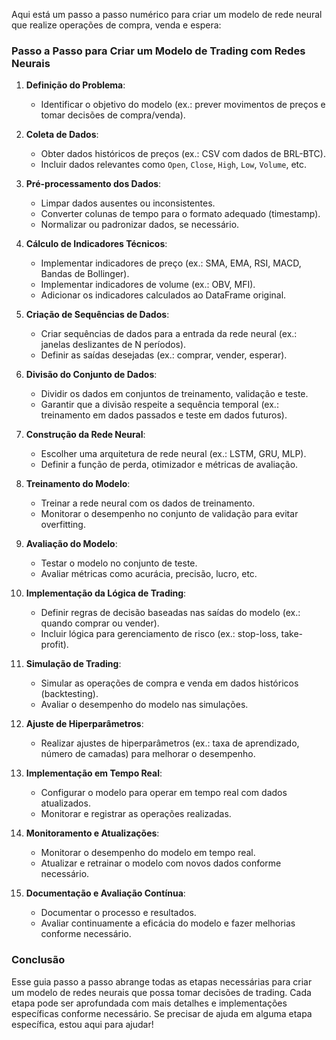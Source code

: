 Aqui está um passo a passo numérico para criar um modelo de rede neural que realize operações de compra, venda e espera:

### Passo a Passo para Criar um Modelo de Trading com Redes Neurais

1. **Definição do Problema**:
   - Identificar o objetivo do modelo (ex.: prever movimentos de preços e tomar decisões de compra/venda).

2. **Coleta de Dados**:
   - Obter dados históricos de preços (ex.: CSV com dados de BRL-BTC).
   - Incluir dados relevantes como `Open`, `Close`, `High`, `Low`, `Volume`, etc.

3. **Pré-processamento dos Dados**:
   - Limpar dados ausentes ou inconsistentes.
   - Converter colunas de tempo para o formato adequado (timestamp).
   - Normalizar ou padronizar dados, se necessário.

4. **Cálculo de Indicadores Técnicos**:
   - Implementar indicadores de preço (ex.: SMA, EMA, RSI, MACD, Bandas de Bollinger).
   - Implementar indicadores de volume (ex.: OBV, MFI).
   - Adicionar os indicadores calculados ao DataFrame original.

5. **Criação de Sequências de Dados**:
   - Criar sequências de dados para a entrada da rede neural (ex.: janelas deslizantes de N períodos).
   - Definir as saídas desejadas (ex.: comprar, vender, esperar).

6. **Divisão do Conjunto de Dados**:
   - Dividir os dados em conjuntos de treinamento, validação e teste.
   - Garantir que a divisão respeite a sequência temporal (ex.: treinamento em dados passados e teste em dados futuros).

7. **Construção da Rede Neural**:
   - Escolher uma arquitetura de rede neural (ex.: LSTM, GRU, MLP).
   - Definir a função de perda, otimizador e métricas de avaliação.

8. **Treinamento do Modelo**:
   - Treinar a rede neural com os dados de treinamento.
   - Monitorar o desempenho no conjunto de validação para evitar overfitting.

9. **Avaliação do Modelo**:
   - Testar o modelo no conjunto de teste.
   - Avaliar métricas como acurácia, precisão, lucro, etc.

10. **Implementação da Lógica de Trading**:
    - Definir regras de decisão baseadas nas saídas do modelo (ex.: quando comprar ou vender).
    - Incluir lógica para gerenciamento de risco (ex.: stop-loss, take-profit).

11. **Simulação de Trading**:
    - Simular as operações de compra e venda em dados históricos (backtesting).
    - Avaliar o desempenho do modelo nas simulações.

12. **Ajuste de Hiperparâmetros**:
    - Realizar ajustes de hiperparâmetros (ex.: taxa de aprendizado, número de camadas) para melhorar o desempenho.

13. **Implementação em Tempo Real**:
    - Configurar o modelo para operar em tempo real com dados atualizados.
    - Monitorar e registrar as operações realizadas.

14. **Monitoramento e Atualizações**:
    - Monitorar o desempenho do modelo em tempo real.
    - Atualizar e retrainar o modelo com novos dados conforme necessário.

15. **Documentação e Avaliação Contínua**:
    - Documentar o processo e resultados.
    - Avaliar continuamente a eficácia do modelo e fazer melhorias conforme necessário.

### Conclusão

Esse guia passo a passo abrange todas as etapas necessárias para criar um modelo de redes neurais que possa tomar decisões de trading. Cada etapa pode ser aprofundada com mais detalhes e implementações específicas conforme necessário. Se precisar de ajuda em alguma etapa específica, estou aqui para ajudar!